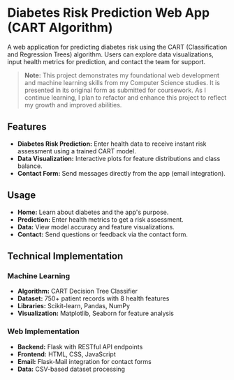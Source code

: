 # Diabetes Risk Prediction Web App (CART Algorithm)

A web application for predicting diabetes risk using the CART (Classification and Regression Trees) algorithm. Users can explore data visualizations, input health metrics for prediction, and contact the team for support.

> **Note:** This project demonstrates my foundational web development and machine learning skills from my Computer Science studies. It is presented in its original form as submitted for coursework. As I continue learning, I plan to refactor and enhance this project to reflect my growth and improved abilities.

## Features
- **Diabetes Risk Prediction:** Enter health data to receive instant risk assessment using a trained CART model.
- **Data Visualization:** Interactive plots for feature distributions and class balance.
- **Contact Form:** Send messages directly from the app (email integration).

## Usage
- **Home:** Learn about diabetes and the app's purpose.
- **Prediction:** Enter health metrics to get a risk assessment.
- **Data:** View model accuracy and feature visualizations.
- **Contact:** Send questions or feedback via the contact form.

## Technical Implementation

### Machine Learning
- **Algorithm:** CART Decision Tree Classifier
- **Dataset:** 750+ patient records with 8 health features
- **Libraries:** Scikit-learn, Pandas, NumPy
- **Visualization:** Matplotlib, Seaborn for feature analysis

### Web Implementation
- **Backend:** Flask with RESTful API endpoints
- **Frontend:** HTML, CSS, JavaScript
- **Email:** Flask-Mail integration for contact forms
- **Data:** CSV-based dataset processing